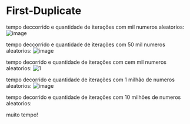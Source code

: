 # First-Duplicate
tempo deccorrido e quantidade de iterações com mil numeros aleatorios:
![image](https://github.com/Gilvansc/First-Duplicate/assets/119458698/0236eb92-5f75-443a-9766-976174c98a9e)

tempo deccorrido e quantidade de iterações com 50 mil numeros aleatorios:
![image](https://github.com/Gilvansc/First-Duplicate/assets/119458698/bd0b8088-9c1c-4129-ab25-717b46999a29)

tempo decorrido e quantidade de iterações com cem mil numeros aleatorios:
![1](https://github.com/Gilvansc/First-Duplicate/assets/119458698/01ba5906-3e48-4c60-8208-e412aea37e2f)

tempo decorrido e quantidade de iterações com 1 milhão de numeros aleatorios:
![image](https://github.com/Gilvansc/First-Duplicate/assets/119458698/4862104a-f1aa-442e-abe9-79696f5dee23)




tempo decorrido e quantidade de iterações com 10 milhões de numeros aleatorios:

muito tempo!
